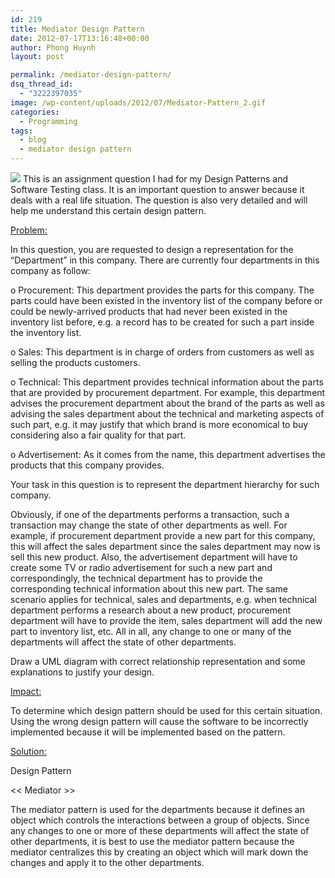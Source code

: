 ```yaml
---
id: 219
title: Mediator Design Pattern
date: 2012-07-17T13:16:48+00:00
author: Phong Huynh
layout: post

permalink: /mediator-design-pattern/
dsq_thread_id:
  - "3222397035"
image: /wp-content/uploads/2012/07/Mediator-Pattern_2.gif
categories:
  - Programming
tags:
  - blog
  - mediator design pattern
---
```

![](/wp-content/uploads/2012/07/Mediator-Pattern_2.gif)
This is an assignment question I had for my Design Patterns and Software Testing class. It is an important question to answer because it deals with a real life situation. The question is also very detailed and will help me understand this certain design pattern.

<span style="text-decoration: underline;">Problem:</span>

In this question, you are requested to design a representation for the “Department” in this company. There are currently four departments in this company as follow:

o Procurement: This department provides the parts for this company. The parts could have been existed in the inventory list of the company before or could be newly-arrived products that had never been existed in the inventory list before, e.g. a record has to be created for such a part inside the inventory list.

o Sales: This department is in charge of orders from customers as well as selling the products customers.

o Technical: This department provides technical information about the parts that are provided by procurement department. For example, this department advises the procurement department about the brand of the parts as well as advising the sales department about the technical and marketing aspects of such part, e.g. it may justify that which brand is more economical to buy considering also a fair quality for that part.

o Advertisement: As it comes from the name, this department advertises the products that this company provides.

Your task in this question is to represent the department hierarchy for such company.

Obviously, if one of the departments performs a transaction, such a transaction may change the state of other departments as well. For example, if procurement department provide a new part for this company, this will affect the sales department since the sales department may now is sell this new product. Also, the advertisement department will have to create some TV or radio advertisement for such a new part and correspondingly, the technical department has to provide the corresponding technical information about this new part. The same scenario applies for technical, sales and departments, e.g. when technical department performs a research about a new product, procurement department will have to provide the item, sales department will add the new part to inventory list, etc. All in all, any change to one or many of the departments will affect the state of other departments.

Draw a UML diagram with correct relationship representation and some explanations to justify your design.

<span style="text-decoration: underline;">Impact:</span>

To determine which design pattern should be used for this certain situation. Using the wrong design pattern will cause the software to be incorrectly implemented because it will be implemented based on the pattern.

<span style="text-decoration: underline;">Solution:</span>

Design Pattern

<< Mediator >>

The mediator pattern is used for the departments because it defines an object which controls the interactions between a group of objects. Since any changes to one or more of these departments will affect the state of other departments, it is best to use the mediator pattern because the mediator centralizes this by creating an object which will mark down the changes and apply it to the other departments.

